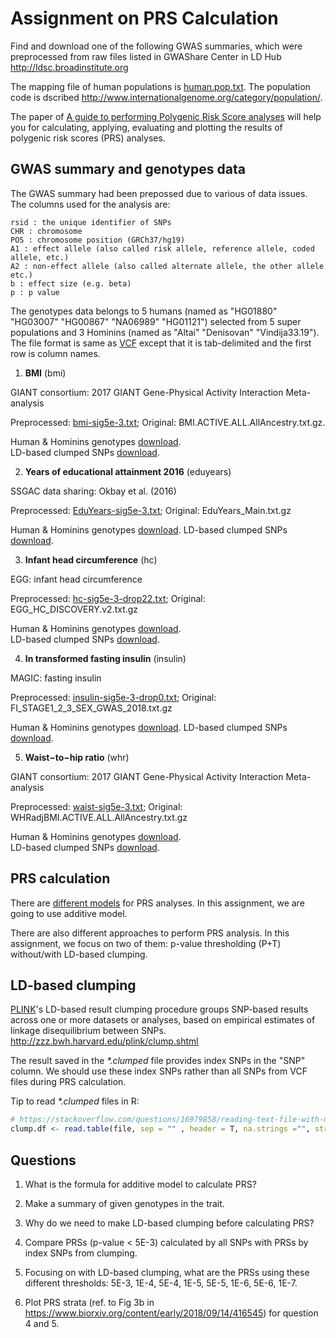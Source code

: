 # Assignment on PRS Calculation

Find and download one of the following GWAS summaries, which were preprocessed from raw files listed in GWAShare Center in LD Hub http://ldsc.broadinstitute.org

The mapping file of human populations is [human.pop.txt](human.pop.txt). The population code is dscribed http://www.internationalgenome.org/category/population/. 

The paper of [A guide to performing Polygenic Risk Score analyses](https://www.biorxiv.org/content/early/2018/09/14/416545) will help you for calculating, applying, evaluating and plotting the results of polygenic risk scores (PRS) analyses.  


## GWAS summary and genotypes data 

The GWAS summary had been prepossed due to various of data issues. The columns used for the analysis are:

```GWAS
rsid : the unique identifier of SNPs
CHR : chromosome
POS : chromosome position (GRCh37/hg19)
A1 : effect allele (also called risk allele, reference allele, coded allele, etc.)
A2 : non-effect allele (also called alternate allele, the other allele etc.)
b : effect size (e.g. beta)
p : p value
```

The genotypes data belongs to 5 humans (named as "HG01880" "HG03007" "HG00867" "NA06989" "HG01121") selected from 5 super populations and 3 Hominins (named as "Altai" "Denisovan" "Vindija33.19"). The file format is same as [VCF](http://www.internationalgenome.org/wiki/Analysis/vcf4.0/) except that it is tab-delimited and the first row is column names. 


1. __BMI__ (bmi)

GIANT consortium: 2017 GIANT Gene-Physical Activity Interaction Meta-analysis

Preprocessed: [bmi-sig5e-3.txt](bmi-sig5e-3.txt);
Original: BMI.ACTIVE.ALL.AllAncestry.txt.gz. 

Human & Hominins genotypes [download](https://github.com/walterxie/assignment-prs/raw/master/bmi.zip).  
LD-based clumped SNPs [download](https://github.com/walterxie/assignment-prs/raw/master/bmi.clump.zip).


2. __Years of educational attainment 2016__ (eduyears)

SSGAC data sharing: Okbay et al. (2016)

Preprocessed: [EduYears-sig5e-3.txt](EduYears-sig5e-3.txt);
Original: EduYears_Main.txt.gz

Human & Hominins genotypes [download](https://github.com/walterxie/assignment-prs/raw/master/eduyears.zip). 
LD-based clumped SNPs [download](https://github.com/walterxie/assignment-prs/raw/master/eduyears.clump.zip).

3. __Infant head circumference__ (hc)

EGG: infant head circumference

Preprocessed: [hc-sig5e-3-drop22.txt](hc-sig5e-3-drop22.txt);
Original: EGG_HC_DISCOVERY.v2.txt.gz

Human & Hominins genotypes [download](https://github.com/walterxie/assignment-prs/raw/master/hc.zip).  
LD-based clumped SNPs [download](https://github.com/walterxie/assignment-prs/raw/master/hc.clump.zip).

4. __In transformed fasting insulin__ (insulin)

MAGIC: fasting insulin

Preprocessed: [insulin-sig5e-3-drop0.txt](insulin-sig5e-3-drop0.txt);
Original: FI_STAGE1_2_3_SEX_GWAS_2018.txt.gz

Human & Hominins genotypes [download](https://github.com/walterxie/assignment-prs/raw/master/insulin.zip). 
LD-based clumped SNPs [download](https://github.com/walterxie/assignment-prs/raw/master/insulin.clump.zip).

5. __Waist−to−hip ratio__ (whr)

GIANT consortium: 2017 GIANT Gene-Physical Activity Interaction Meta-analysis

Preprocessed: [waist-sig5e-3.txt](waist-sig5e-3.txt);
Original: WHRadjBMI.ACTIVE.ALL.AllAncestry.txt.gz

Human & Hominins genotypes [download](https://github.com/walterxie/assignment-prs/raw/master/whr.zip).  
LD-based clumped SNPs [download](https://github.com/walterxie/assignment-prs/raw/master/whr.clump.zip).


## PRS calculation

There are [different models](https://choishingwan.github.io/PRSice/step_by_step/#prs-calculation) for PRS analyses. In this assignment, we are going to use additive model.

There are also different approaches to perform PRS analysis. In this assignment, we focus on two of them: p-value thresholding (P+T) without/with LD-based clumping.  


## LD-based clumping

[PLINK](https://www.cog-genomics.org/plink/1.9/)'s LD-based result clumping procedure groups SNP-based results across one or more datasets or analyses, based on empirical estimates of linkage disequilibrium between SNPs. http://zzz.bwh.harvard.edu/plink/clump.shtml  

The result saved in the _*.clumped_ file provides index SNPs in the "SNP" column. We should use these index SNPs rather than all SNPs from VCF files during PRS calculation.

Tip to read _*.clumped_ files in R:
```R
# https://stackoverflow.com/questions/16979858/reading-text-file-with-multiple-space-as-delimiter-in-r 
clump.df <- read.table(file, sep = "" , header = T, na.strings ="", stringsAsFactors= F)
```


## Questions

1. What is the formula for additive model to calculate PRS?

2. Make a summary of given genotypes in the trait.

3. Why do we need to make LD-based clumping before calculating PRS?

4. Compare PRSs (p-value < 5E-3) calculated by all SNPs with PRSs by index SNPs from clumping. 

5. Focusing on with LD-based clumping, what are the PRSs using these different thresholds: 5E-3, 1E-4, 5E-4, 1E-5, 5E-5, 1E-6, 5E-6, 1E-7.

6. Plot PRS strata (ref. to Fig 3b in https://www.biorxiv.org/content/early/2018/09/14/416545) for question 4 and 5.




